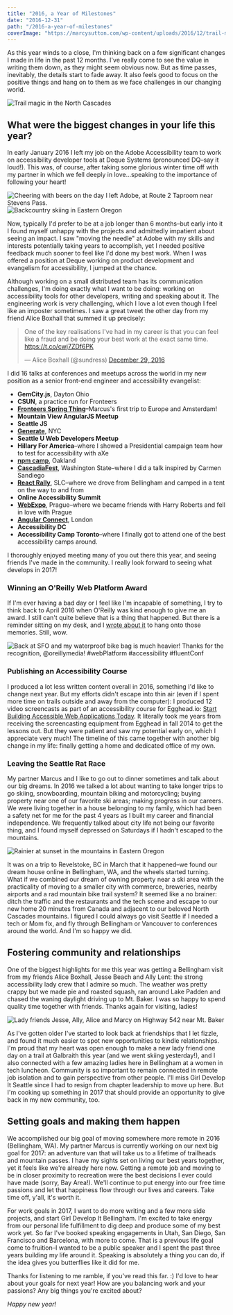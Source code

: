 ```yaml
---
title: "2016, a Year of Milestones"
date: "2016-12-31"
path: "/2016-a-year-of-milestones"
coverImage: "https://marcysutton.com/wp-content/uploads/2016/12/trail-magic.jpg"
---
```


As this year winds to a close, I'm thinking back on a few significant changes I made in life in the past 12 months. I've really come to see the value in writing them down, as they might seem obvious now. But as time passes, inevitably, the details start to fade away. It also feels good to focus on the positive things and hang on to them as we face challenges in our changing world.

![Trail magic in the North Cascades](https://marcysutton.com/wp-content/uploads/2016/12/trail-magic.jpg)

## What were the biggest changes in your life this year?

In early January 2016 I left my job on the Adobe Accessibility team to work on accessibility developer tools at Deque Systems (pronounced DQ–say it loud!). This was, of course, after taking some glorious winter time off with my partner in which we fell deeply in love…speaking to the importance of following your heart!

![Cheering with beers on the day I left Adobe, at Route 2 Taproom near Stevens Pass.](https://marcysutton.com//wp-content/uploads/2016/12/marcy-beers.jpg)![Backcountry skiing in Eastern Oregon](https://marcysutton.com//wp-content/uploads/2016/12/marcus-backcountry-oregon.jpg)

Now, typically I'd prefer to be at a job longer than 6 months–but early into it I found myself unhappy with the projects and admittedly impatient about seeing an impact. I saw "moving the needle" at Adobe with my skills and interests potentially taking years to accomplish, yet I needed positive feedback much sooner to feel like I'd done my best work. When I was offered a position at Deque working on product development and evangelism for accessibility, I jumped at the chance.

Although working on a small distributed team has its communication challenges, I'm doing exactly what I want to be doing: working on accessibility tools for other developers, writing and speaking about it. The engineering work is very challenging, which I love a lot even though I feel like an imposter sometimes. I saw a great tweet the other day from my friend Alice Boxhall that summed it up precisely:

<blockquote class="twitter-tweet" data-lang="en"><p lang="en" dir="ltr">One of the key realisations I've had in my career is that you can feel like a fraud and be doing your best work at the exact same time. <a href="https://t.co/cwj7ZDf6PK">https://t.co/cwj7ZDf6PK</a></p>— Alice Boxhall (@sundress) <a href="https://twitter.com/sundress/status/814260082812665856">December 29, 2016</a></blockquote>
<script async src="//platform.twitter.com/widgets.js" charset="utf-8"></script>

I did 16 talks at conferences and meetups across the world in my new position as a senior front-end engineer and accessibility evangelist:

- **GemCity.js**, Dayton Ohio
- **CSUN**, a practice run for Fronteers
- **[Fronteers Spring Thing](https://marcysutton.com/talk/fronteers-accessibility-and-performance/)**–Marcus's first trip to Europe and Amsterdam!
- **Mountain View AngularJS Meetup**
- **Seattle JS**
- **[Generate](https://marcysutton.com/talk/accessibility-and-performance-generate-nyc/)**, NYC
- **Seattle U Web Developers Meetup**
- **Hillary For America**–where I showed a Presidential campaign team how to test for accessibility with aXe
- **[npm camp](https://marcysutton.com/talk/testing-for-accessibility-with-axe-npm-camp/)**, Oakland
- **[CascadiaFest](https://marcysutton.com/talk/cascadiafest-where-in-the-stack-is-carmen-sanfrancisco/)**, Washington State–where I did a talk inspired by Carmen Sandiego
- **[React Rally](https://marcysutton.com/talk/where-in-the-stack-is-carmen-sanfrancisco-react-rally-edition/)**, SLC–where we drove from Bellingham and camped in a tent on the way to and from
- **Online Accessibility Summit**
- **[WebExpo](https://marcysutton.com/talk/webexpo-2016-testing-for-accessibility-with-angular/)**, Prague–where we became friends with Harry Roberts and fell in love with Prague
- **[Angular Connect](https://marcysutton.com/talk/angular-connect-2016-testing-for-accessibility-with-angular/)**, London
- **Accessibility DC**
- **Accessibility Camp Toronto**–where I finally got to attend one of the best accessibility camps around.

I thoroughly enjoyed meeting many of you out there this year, and seeing friends I've made in the community. I really look forward to seeing what develops in 2017!

### Winning an O'Reilly Web Platform Award

If I'm ever having a bad day or I feel like I'm incapable of something, I try to think back to April 2016 when O'Reilly was kind enough to give me an award. I still can't quite believe that is a thing that happened. But there is a reminder sitting on my desk, and I [wrote about it](/oreilly-web-platform-award-omg/) to hang onto those memories. Still, wow.

![Back at SFO and my waterproof bike bag is much heavier! Thanks for the recognition, @oreillymedia! #webPlatform #accessibility #fluentConf](https://marcysutton.com/wp-content/themes/v4/img/web-platform-award.jpg)

### Publishing an Accessibility Course

I produced a lot less written content overall in 2016, something I'd like to change next year. But my efforts didn't escape into thin air (even if I spent more time on trails outside and away from the computer): I produced 12 video screencasts as part of an accessibility course for Egghead.io: [Start Building Accessible Web Applications Today](https://egghead.io/courses/start-building-accessible-web-applications-today). It literally took me years from receiving the screencasting equipment from Egghead in fall 2014 to get the lessons out. But they were patient and saw my potential early on, which I appreciate very much! The timeline of this came together with another big change in my life: finally getting a home and dedicated office of my own.

### Leaving the Seattle Rat Race

My partner Marcus and I like to go out to dinner sometimes and talk about our big dreams. In 2016 we talked a lot about wanting to take longer trips to go skiing, snowboarding, mountain biking and motorcycling; buying property near one of our favorite ski areas; making progress in our careers. We were living together in a house belonging to my family, which had been a safety net for me for the past 4 years as I built my career and financial independence. We frequently talked about city life not being our favorite thing, and I found myself depressed on Saturdays if I hadn't escaped to the mountains.

![Rainier at sunset in the mountains in Eastern Oregon](https://marcysutton.com/wp-content/uploads/2016/12/rainier-oregon.jpg)

It was on a trip to Revelstoke, BC in March that it happened–we found our dream house online in Bellingham, WA, and the wheels started turning. What if we combined our dream of owning property near a ski area with the practicality of moving to a smaller city with commerce, breweries, nearby airports and a rad mountain bike trail system? It seemed like a no brainer: ditch the traffic and the restaurants and the tech scene and escape to our new home 20 minutes from Canada and adjacent to our beloved North Cascades mountains. I figured I could always go visit Seattle if I needed a tech or Mom fix, and fly through Bellingham or Vancouver to conferences around the world. And I'm so happy we did.

## Fostering community and relationships

One of the biggest highlights for me this year was getting a Bellingham visit from my friends Alice Boxhall, Jesse Beach and Ally Lent: the strong accessibility lady crew that I admire so much. The weather was pretty crappy but we made pie and roasted squash, ran around Lake Padden and chased the waning daylight driving up to Mt. Baker. I was so happy to spend quality time together with friends. Thanks again for visiting, ladies!

![Lady friends](https://marcysutton.com/wp-content/uploads/2016/12/IMG_6615.jpg)
Jesse, Ally, Alice and Marcy on Highway 542 near Mt. Baker

As I've gotten older I've started to look back at friendships that I let fizzle, and found it much easier to spot new opportunities to kindle relationships. I'm proud that my heart was open enough to make a new lady friend one day on a trail at Galbraith this year (and we went skiing yesterday!), and I also connected with a few amazing ladies here in Bellingham at a women in tech luncheon. Community is so important to remain connected in remote job isolation and to gain perspective from other people. I'll miss Girl Develop It Seattle since I had to resign from chapter leadership to move up here. But I'm cooking up something in 2017 that should provide an opportunity to give back in my new community, too.

## Setting goals and making them happen

We accomplished our big goal of moving somewhere more remote in 2016 (Bellingham, WA). My partner Marcus is currently working on our next big goal for 2017: an adventure van that will take us to a lifetime of trailheads and mountain passes. I have my sights set on living our best years together, yet it feels like we're already here now. Getting a remote job and moving to be in closer proximity to recreation were the best decisions I ever could have made (sorry, Bay Area!). We'll continue to put energy into our free time passions and let that happiness flow through our lives and careers. Take time off, y'all, it's worth it.

For work goals in 2017, I want to do more writing and a few more side projects, and start Girl Develop It Bellingham. I'm excited to take energy from our personal life fulfillment to dig deep and produce some of my best work yet. So far I've booked speaking engagements in Utah, San Diego, San Francisco and Barcelona, with more to come. That is a previous life goal come to fruition–I wanted to be a public speaker and I spent the past three years building my life around it. Speaking is absolutely a thing you can do, if the idea gives you butterflies like it did for me.

Thanks for listening to me ramble, if you've read this far. :) I'd love to hear about your goals for next year! How are you balancing work and your passions? Any big things you're excited about?

_Happy new year!_
